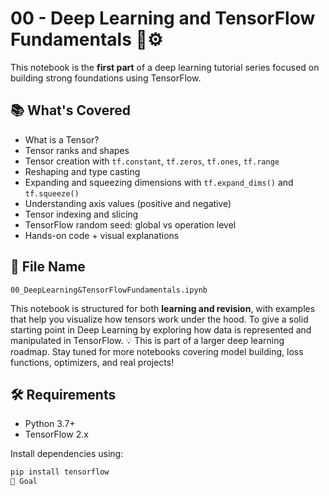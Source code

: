 # 00 - Deep Learning and TensorFlow Fundamentals 🧠⚙️

This notebook is the **first part** of a deep learning tutorial series focused on building strong foundations using TensorFlow.

## 📚 What's Covered

- What is a Tensor?
- Tensor ranks and shapes
- Tensor creation with `tf.constant`, `tf.zeros`, `tf.ones`, `tf.range`
- Reshaping and type casting
- Expanding and squeezing dimensions with `tf.expand_dims()` and `tf.squeeze()`
- Understanding axis values (positive and negative)
- Tensor indexing and slicing
- TensorFlow random seed: global vs operation level
- Hands-on code + visual explanations

## 📌 File Name
`00_DeepLearning&TensorFlowFundamentals.ipynb`

This notebook is structured for both **learning and revision**, with examples that help you visualize how tensors work under the hood.
To give a solid starting point in Deep Learning by exploring how data is represented and manipulated in TensorFlow.
💡 This is part of a larger deep learning roadmap. Stay tuned for more notebooks covering model building, loss functions, optimizers, and real projects!


## 🛠 Requirements

- Python 3.7+
- TensorFlow 2.x

Install dependencies using:

```bash
pip install tensorflow
🎯 Goal
